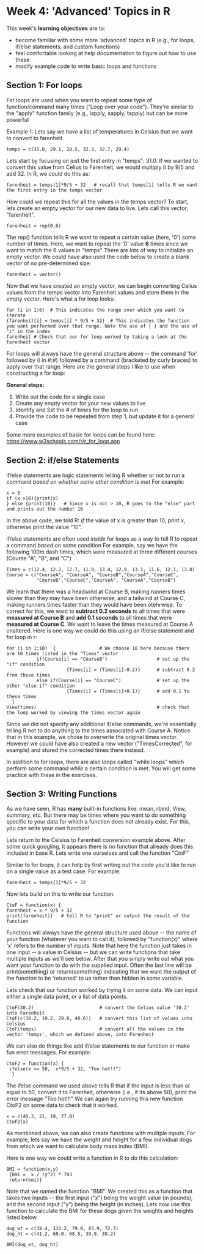 # Week 4: 'Advanced' Topics in R #

This week's **learning objectives** are to:

- become familiar with some more 'advanced' topics in R (e.g., for loops, if/else statements, and custom functions)
- feel comfortable looking at help documentation to figure out how to use these
- modify example code to write basic loops and functions

## Section 1: For loops ##

For loops are used when you want to repeat some type of function/command many times (“Loop over your code”). They're similar to the "apply" function family (e.g., lapply, sapply, tapply) but can be more powerful

Example 1: Lets say we have a list of temperatures in Celsius that we want to convert to farenheit.
```
temps = c(31.0, 29.1, 28.5, 32.3, 32.7, 29.4) 
```
Lets start by focusing on just the first entry in "temps": 31.0. If we wanted to convert this value from Celius to Farenheit, we would multiply it by 9/5 and add 32.
In R, we could do this as:
```
farenheit = temps[1]*9/5 + 32   # recall that temps[1] tells R we want the first entry in the temps vector
```

How could we repeat this for all the values in the temps vector?
To start, lets create an empty vector for our new data to live. Lets call this vector, "farenheit".
```
farenheit = rep(0,6) 
```
The rep() function tells R we want to repeat a certain value (here, '0') some number of times. Here, we want to repeat the '0' value **6** times since we want to match the 6 values in "temps"
There are lots of way to initialize an empty vector. We could have also used the code below to create a blank vector of no pre-determined size:
```
farenheit = vector() 
```

Now that we have created an empty vector, we can begin converting Celius values from the temps vector into Farenheit values and store them in the empty vector.
Here's what a for loop looks:
```
for (i in 1:6)  # This indicates the range over which you want to iterate
{farenheit[i] = temps[i] * 9/5 + 32}  # This indicates the function you want performed over that range. Note the use of { } and the use of "i" in the index
farenheit # Check that our for loop worked by taking a look at the farenheit vector 
```
For loops will always have the general structure above -- the command 'for' followed by (i in #:#) followed by a command (bracketed by curly braces) to apply over that range. Here are the general steps I like to use when constructing a for loop:

**General steps:**
1) Write out the code for a single case
2) Create any empty vector for your new values to live
3) Identify and Sst the # of times for the loop to run
4) Provide the code to be repeated from step 1, but update it for a general case

Some more examples of basic for loops can be found here: https://www.w3schools.com/r/r_for_loop.asp


## Section 2: if/else Statements ##

if/else statements are logic statements telling R whether or not to run a command *based on whether some other condition is met*
For example:
```
x = 5
if (x >10){print(x)
} else {print(10)}   # Since x is not > 10, R goes to the "else" part and prints out the number 10
```
In the above code, we told R: *if* the value of x is greater than 10, print x, otherwise print the value "10".

if/else statements are often used *inside* for loops as a way to tell R to repeat a command *based on* some condition
For example, say we have the following 100m dash times, which were measured at three different courses (Course "A", "B", and "C")
```
Times = c(12.4, 12.2, 12.7, 11.9, 13.4, 12.9, 13.1, 11.6, 12.1, 13.0)
Course = c("CourseA", "CourseA", "CourseB","CourseA","CourseC",
           "CourseB","CourseC","CourseA", "CourseA","CourseB")
```
We learn that there was a headwind at Course B, making runners times slower than they may have been otherwise, and a tailwind at Course C, making runners times faster than they would have been otehrwise. To correct for this, we want to **subtract 0.2 seconds** to all times that were **measured at Course B** and **add 0.1 seconds** to all times that were **measured at Course C**. We want to leave the times measured at Course A unaltered.
Here is one way we could do this using an if/else statement and for loop in r:
```
for (i in 1:10)  {                # We choose 10 here because there are 10 times listed in the "Times" vector
           if(Course[i] == "CourseB")                  # set up the "if" condition
                      {Times[i] = (Times[i]-0.2)}      # subtract 0.2 from these times
           else if(Course[i] == "CourseC")             # set up the other "else if" condition     
                      {Times[i] = (Times[i]+0.1)}      # add 0.1 to these times
  }   
View(times)                                            # check that the loop worked by viewing the times vector again
```
Since we did not specify any additional if/else commands, we're essentially telling R not to do anything to the times associated with Course A. Notice that in this example, we chose to overwrite the original times vector. However we could have also created a new vector ("TimesCorrected", for example) and stored the corrected times there instead.


In addition to for loops, there are also loops called "while loops" which perform some command *while* a certain condition is met. You will get some practice with these in the exercises.

## Section 3: Writing Functions ##

As we have seen, R has **many** built-in functions like: mean, rbind, View, summary, etc. 
But there may be times where you want to do something specific to your data for which a function does not already exist. For this, you can write your own function! 

Lets return to the Celsius to Farenheit conversion example above. After some quick googling, it appears there is no function that already does this included in base R. Lets write one ourselves and call the function "CtoF"

Similar to for loops, it can help by first writing out the code you'd like to run on a single value as a test case. 
For example:
```
farenheit = temps[1]*9/5 + 32
```
Now lets build on this to write our function.
```
CtoF = function(x) {     
farenheit = x * 9/5 + 32
print(farenheit)}   # tell R to "print" or output the result of the function
```
Functions will always have the general structure used above -- the name of your function (whatever you want to call it), followed by "function(x)" where 'x' refers to the number of inputs. Note that here the function just takes in one input -- a value in Celsius -- but we can write functions that take multiple inputs as we'll see below. After that you simply write out what you want your function to do with the supplied input. Often the last line will be print(something) or return(something) indicating that we want the output of the funciton to be 'returned' to us rather than hidden in some variable.

Lets check that our function worked by trying it on some data. We can input either a single data point, or a list of data points.

```
CtoF(30.2)                        # convert the Celius value '30.2' into Farenheit
CtoF(c(30.2, 19.2, 29.8, 40.6))   # convert this list of values into Celsius
CtoF(temps)                       # convert all the values in the vector 'temps', which we defined above, into Farenheit 
```

We can also do things like add if/else statements to our function or make fun error messages.
For example:
```
CtoF2 = function(x) {
 ifelse(x <= 50,  x*9/5 + 32, "Too hot!!") 
  }
```

The ifelse command we used above tells R that if the input is less than or equal to 50, convert it to Farenheit, otherwise (i.e., if its above 50), print the error message "Too hot!!!"
We can again try running this new function CtoF2 on some data to check that it worked.

```
x = c(40.3, 21, 19, 77.0)
CtoF2(x)
```
As mentioned above, we can also create functions with mulitple inputs. For example, lets say we have the weight and height for a few individual dogs from which we want to calculate body mass index (BMI). 

Here is one way we could write a function in R to do this calculation:
```
BMI = function(x,y)   
 {bmi =  x / (y^2) * 703
 return(bmi)}
```
Note that we named the function "BMI". We created this as a function that takes two inputs --  the first input ("x") being the weight value (in pounds), and the second input ("y") being the height (in inches).
Lets now use this function to calculate the BMI for these dogs given the weights and heights listed below.
```
dog_wt = c(38.4, 132.2, 79.0, 83.9, 72.7)
dog_ht = c(41.2, 68.0, 68.5, 39.9, 38.2)

BMI(dog_wt, dog_ht)
```


